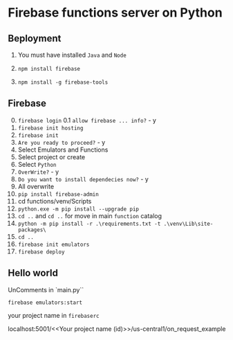 # Firebase functions server on Python

## Вeployment

1. You must have installed `Java` and `Node`

2. `npm install firebase`

3. `npm install -g firebase-tools`


## Firebase

0. `firebase login`
0.1 `allow firebase ... info?` - y
1. `firebase init hosting` 
2. `firebase init`
3. `Are you ready to proceed?` - y
4. Select Emulators and Functions
5. Select project or create
6. Select `Python`
7. `OverWrite?` - y
8. `Do you want to install dependecies now?` - y
9. All overwrite
10. `pip install firebase-admin`
11. cd functions/venv/Scripts
12. `python.exe -m pip install --upgrade pip`
13. `cd ..` and `cd ..` for move in main `function` catalog
14. `python -m pip install -r .\requirements.txt -t .\venv\Lib\site-packages\`
15. `cd ..`
16. `firebase init emulators`
17. `firebase deploy`

## Hello world

UnComments in `main.py``

`firebase emulators:start`

your project name in `firebaserc`

localhost:5001/<<Your project name (id)>>/us-central1/on_request_example